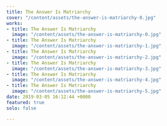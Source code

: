```yaml
---
title: The Answer Is Matriarchy
cover: "/content/assets/the-answer-is-matriarchy-0.jpg"
works:
- title: The Answer Is Matriarchy
  image: "/content/assets/the-answer-is-matriarchy-0.jpg"
- title: The Answer Is Matriarchy
  image: "/content/assets/the-answer-is-matriarchy-1.jpg"
- title: The Answer Is Matriarchy
  image: "/content/assets/the-answer-is-matriarchy-2.jpg"
- title: The Answer Is Matriarchy
  image: "/content/assets/the-answer-is-matriarchy-3.jpg"
- title: The Answer Is Matriarchy
  image: "/content/assets/the-answer-is-matriarchy-4.jpg"
- title: The Answer Is Matriarchy
  image: "/content/assets/the-answer-is-matriarchy-5.jpg"
date: 2019-03-05 16:12:44 +0000
featured: true
solo: false

---
```

